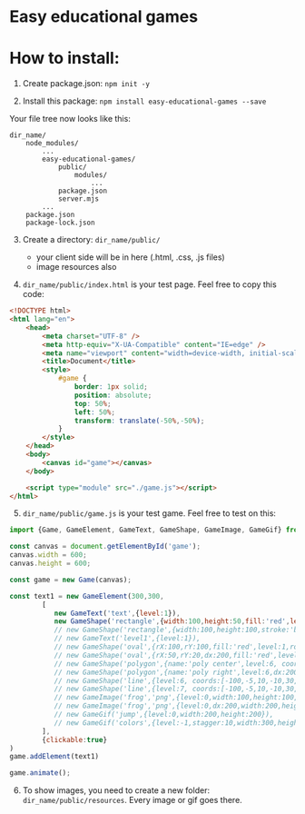 # Easy educational games

# How to install:

1) Create package.json:
`npm init -y`

2) Install this package:
`npm install easy-educational-games --save`


Your file tree now looks like this:
```
dir_name/
    node_modules/
        ...
        easy-educational-games/
            public/
                modules/
                    ...
            package.json
            server.mjs
        ...
    package.json
    package-lock.json
```

3) Create a directory: `dir_name/public/`
   - your client side will be in here (.html, .css, .js files)
   - image resources also

4) `dir_name/public/index.html` is your test page. Feel free to copy this code:
```html
<!DOCTYPE html>
<html lang="en">
    <head>
        <meta charset="UTF-8" />
        <meta http-equiv="X-UA-Compatible" content="IE=edge" />
        <meta name="viewport" content="width=device-width, initial-scale=1.0" />
        <title>Document</title>
        <style>
            #game {
                border: 1px solid;
                position: absolute;
                top: 50%;
                left: 50%;
                transform: translate(-50%,-50%);
            }
        </style>
    </head>
    <body>
        <canvas id="game"></canvas>
    </body>

    <script type="module" src="./game.js"></script>
</html>
```

5) `dir_name/public/game.js` is your test game. Feel free to test on this:
```javascript
import {Game, GameElement, GameText, GameShape, GameImage, GameGif} from "../modules/index.js"

const canvas = document.getElementById('game');
canvas.width = 600;
canvas.height = 600;

const game = new Game(canvas);

const text1 = new GameElement(300,300,
        [
           new GameText('text',{level:1}),
           new GameShape('rectangle',{width:100,height:50,fill:'red',level:0}),
           // new GameShape('rectangle',{width:100,height:100,stroke:'black',lineWidth:2,level:1}),
           // new GameText('level1',{level:1}),
           // new GameShape('oval',{rX:100,rY:100,fill:'red',level:1,rotation:0.2,stroke:'black',lineWidth:20}),
           // new GameShape('oval',{rX:50,rY:20,dx:200,fill:'red',level:1,rotation:0.4}),
           // new GameShape('polygon',{name:'poly center',level:6, coords:[-100,-5,10,-10,30,30],fill:'red',rotation:0.3}),
           // new GameShape('polygon',{name:'poly right',level:6,dx:200, coords:[-100,-5,10,-10,30,30],fill:'red',rotation:0.3}),
           // new GameShape('line',{level:6, coords:[-100,-5,10,-10,30,30,200,-200],stroke:'black',lineWidth:50,}),
           // new GameShape('line',{level:7, coords:[-100,-5,10,-10,30,30,200,-200],stroke:'red',lineWidth:2,}),
           // new GameImage('frog','png',{level:0,width:100,height:100,rotation:0.8}),
           // new GameImage('frog','png',{level:0,dx:200,width:200,height:100,rotation:-0.8}),
           // new GameGif('jump',{level:0,width:200,height:200}),
           // new GameGif('colors',{level:-1,stagger:10,width:300,height:300}),
        ],
        {clickable:true}
)
game.addElement(text1)

game.animate();
```

6) To show images, you need to create a new folder: `dir_name/public/resources`.
Every image or gif goes there.